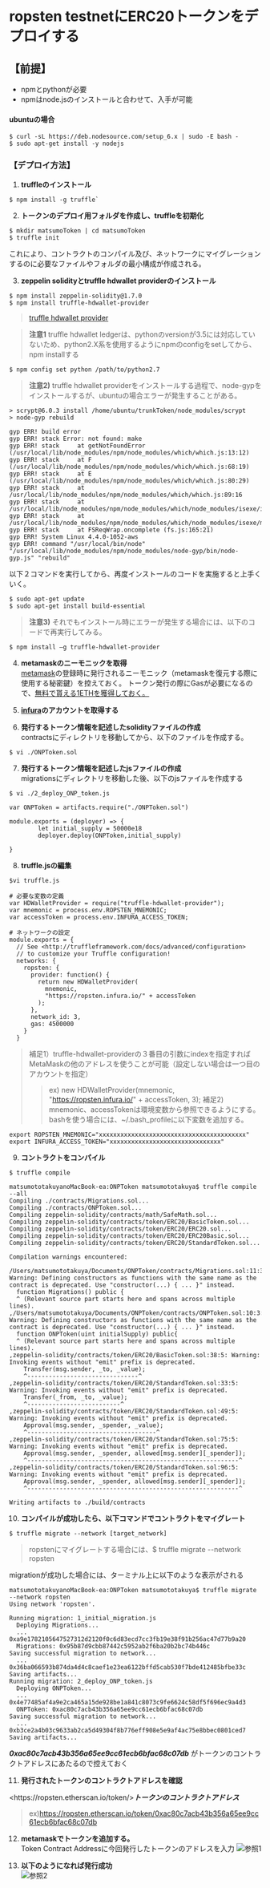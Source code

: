 # ropsten testnetにERC20トークンをデプロイする


## 【前提】  
* npmとpythonが必要  
* npmはnode.jsのインストールと合わせて、入手が可能  

#### ubuntuの場合
```
$ curl -sL https://deb.nodesource.com/setup_6.x | sudo -E bash -
$ sudo apt-get install -y nodejs
```

### 【デプロイ方法】
1. **truffleのインストール**
```
$ npm install -g truffle`
```
2. **トークンのデプロイ用フォルダを作成し、truffleを初期化**
```
$ mkdir matsumoToken | cd matsumoToken
$ truffle init
```
これにより、コントラクトのコンパイル及び、ネットワークにマイグレーションするのに必要なファイルやフォルダの最小構成が作成される。



3. **zeppelin solidityとtruffle hdwallet providerのインストール**
```
$ npm install zeppelin-solidity@1.7.0
$ npm install truffle-hdwallet-provider
```
>[truffle hdwallet provider](https://github.com/trufflesuite/truffle-hdwallet-provider)  

>**注意1** truffle hdwallet ledgerは、pythonのversionが3.5には対応していないため、python2.X系を使用するようにnpmのconfigをsetしてから、npm installする
```
$ npm config set python /path/to/python2.7
```
>**注意2)** truffle hdwallet providerをインストールする過程で、node-gypをインストールするが、ubuntuの場合エラーが発生することがある。
```
> scrypt@6.0.3 install /home/ubuntu/trunkToken/node_modules/scrypt
> node-gyp rebuild
```
```
gyp ERR! build error
gyp ERR! stack Error: not found: make
gyp ERR! stack     at getNotFoundError (/usr/local/lib/node_modules/npm/node_modules/which/which.js:13:12)
gyp ERR! stack     at F (/usr/local/lib/node_modules/npm/node_modules/which/which.js:68:19)
gyp ERR! stack     at E (/usr/local/lib/node_modules/npm/node_modules/which/which.js:80:29)
gyp ERR! stack     at /usr/local/lib/node_modules/npm/node_modules/which/which.js:89:16
gyp ERR! stack     at /usr/local/lib/node_modules/npm/node_modules/which/node_modules/isexe/index.js:42:5
gyp ERR! stack     at /usr/local/lib/node_modules/npm/node_modules/which/node_modules/isexe/mode.js:8:5
gyp ERR! stack     at FSReqWrap.oncomplete (fs.js:165:21)
gyp ERR! System Linux 4.4.0-1052-aws
gyp ERR! command "/usr/local/bin/node" "/usr/local/lib/node_modules/npm/node_modules/node-gyp/bin/node-gyp.js" "rebuild"
```

以下２コマンドを実行してから、再度インストールのコードを実施すると上手くいく。

```
$ sudo apt-get update
$ sudo apt-get install build-essential
```

>**注意3)** それでもインストール時にエラーが発生する場合には、以下のコードで再実行してみる。

```
$ npm install –g truffle-hdwallet-provider
```

4. **metamaskのニーモニックを取得**  
[metamask](https://chrome.google.com/webstore/detail/metamask/nkbihfbeogaeaoehlefnkodbefgpgknn?hl=ja)の登録時に発行されるニーモニック（metamaskを復元する際に使用する秘密鍵）を控えておく。
トークン発行の際にGasが必要になるので、[無料で貰える1ETHを獲得しておく。](https://qiita.com/tmikada/items/cdc5a3871f655cb7b67d)

5. **[infura](https://infura.io)のアカウントを取得する**

6. **発行するトークン情報を記述したsolidityファイルの作成**  
contractsにディレクトリを移動してから、以下のファイルを作成する。

```
$ vi ./ONPToken.sol
```


7. **発行するトークン情報を記述したjsファイルの作成**  
migrationsにディレクトリを移動した後、以下のjsファイルを作成する

```
$ vi ./2_deploy_ONP_token.js
```
```
var ONPToken = artifacts.require("./ONPToken.sol")

module.exports = (deployer) => {
        let initial_supply = 50000e18
        deployer.deploy(ONPToken,initial_supply)

}
```

8. **truffle.jsの編集**
```
$vi truffle.js
```
```
# 必要な変数の定義
var HDWalletProvider = require("truffle-hdwallet-provider");
var mnemonic = process.env.ROPSTEN_MNEMONIC;
var accessToken = process.env.INFURA_ACCESS_TOKEN;

# ネットワークの設定
module.exports = {
  // See <http://truffleframework.com/docs/advanced/configuration>
  // to customize your Truffle configuration!
  networks: {
    ropsten: {
      provider: function() {
        return new HDWalletProvider(
          mnemonic,
          "https://ropsten.infura.io/" + accessToken
        );
      },
      network_id: 3,
      gas: 4500000
    }
  }
```

>補足1）truffle-hdwallet-providerの３番目の引数にindexを指定すればMetaMaskの他のアドレスを使うことが可能（設定しない場合は一つ目のアカウントを指定）
>>ex)  new HDWalletProvider(mnemonic, "https://ropsten.infura.io/" + accessToken, 3);
>補足2)
mnemonic、accessTokenは環境変数から参照できるようにする。
bashを使う場合には、~/.bash_profileに以下変数を追加する。
```
export ROPSTEN_MNEMONIC="xxxxxxxxxxxxxxxxxxxxxxxxxxxxxxxxxxxxxxxxx"
export INFURA_ACCESS_TOKEN="xxxxxxxxxxxxxxxxxxxxxxxxxxxxxxx"
```

9. **コントラクトをコンパイル**
```
$ truffle compile
```

```
matsumototakuyanoMacBook-ea:ONPToken matsumototakuya$ truffle compile --all
Compiling ./contracts/Migrations.sol...
Compiling ./contracts/ONPToken.sol...
Compiling zeppelin-solidity/contracts/math/SafeMath.sol...
Compiling zeppelin-solidity/contracts/token/ERC20/BasicToken.sol...
Compiling zeppelin-solidity/contracts/token/ERC20/ERC20.sol...
Compiling zeppelin-solidity/contracts/token/ERC20/ERC20Basic.sol...
Compiling zeppelin-solidity/contracts/token/ERC20/StandardToken.sol...

Compilation warnings encountered:

/Users/matsumototakuya/Documents/ONPToken/contracts/Migrations.sol:11:3: Warning: Defining constructors as functions with the same name as the contract is deprecated. Use "constructor(...) { ... }" instead.
  function Migrations() public {
  ^ (Relevant source part starts here and spans across multiple lines).
,/Users/matsumototakuya/Documents/ONPToken/contracts/ONPToken.sol:10:3: Warning: Defining constructors as functions with the same name as the contract is deprecated. Use "constructor(...) { ... }" instead.
  function ONPToken(uint initialSupply) public{
  ^ (Relevant source part starts here and spans across multiple lines).
,zeppelin-solidity/contracts/token/ERC20/BasicToken.sol:38:5: Warning: Invoking events without "emit" prefix is deprecated.
    Transfer(msg.sender, _to, _value);
    ^-------------------------------^
,zeppelin-solidity/contracts/token/ERC20/StandardToken.sol:33:5: Warning: Invoking events without "emit" prefix is deprecated.
    Transfer(_from, _to, _value);
    ^--------------------------^
,zeppelin-solidity/contracts/token/ERC20/StandardToken.sol:49:5: Warning: Invoking events without "emit" prefix is deprecated.
    Approval(msg.sender, _spender, _value);
    ^------------------------------------^
,zeppelin-solidity/contracts/token/ERC20/StandardToken.sol:75:5: Warning: Invoking events without "emit" prefix is deprecated.
    Approval(msg.sender, _spender, allowed[msg.sender][_spender]);
    ^-----------------------------------------------------------^
,zeppelin-solidity/contracts/token/ERC20/StandardToken.sol:96:5: Warning: Invoking events without "emit" prefix is deprecated.
    Approval(msg.sender, _spender, allowed[msg.sender][_spender]);
    ^-----------------------------------------------------------^

Writing artifacts to ./build/contracts
```
10. **コンパイルが成功したら、以下コマンドでコントラクトをマイグレート**
```
$ truffle migrate --network [target_network]
```
>ropstenにマイグレートする場合には、$ truffle migrate --network ropsten

migrationが成功した場合には、ターミナル上に以下のような表示がされる
```
matsumototakuyanoMacBook-ea:ONPToken matsumototakuya$ truffle migrate --network ropsten
Using network 'ropsten'.

Running migration: 1_initial_migration.js
  Deploying Migrations...
  ... 0xa9e1782105647527312d2120f0c6d83ecd7cc3fb19e38f91b256ac47d77b9a20
  Migrations: 0x95b87d9cbb87442c5952ab2f6ba20b2bc74b446c
Saving successful migration to network...
  ... 0x36ba066593b874da4d4c8caef1e23ea6122bffd5cab530f7bde412485bfbe33c
Saving artifacts...
Running migration: 2_deploy_ONP_token.js
  Deploying ONPToken...
  ... 0x4e77485af4a9e2ca465a15de928be1a841c8073c9fe6624c58df5f696ec9a4d3
  ONPToken: 0xac80c7acb43b356a65ee9cc61ecb6bfac68c07db
Saving successful migration to network...
  ... 0xb3ce2a4b03c9633ab2ca5d49304f8b776eff908e5e9af4ac75e8bbec0801ced7
Saving artifacts...
```
***0xac80c7acb43b356a65ee9cc61ecb6bfac68c07db*** がトークンのコントラクトアドレスにあたるので控えておく

11. **発行されたトークンのコントラクトアドレスを確認**  

<https\://ropsten.etherscan.io/token/>***トークンのコントラクトアドレス***
>ex)https://ropsten.etherscan.io/token/0xac80c7acb43b356a65ee9cc61ecb6bfac68c07db

12. **metamaskでトークンを追加する。**  
Token Contract Addressに今回発行したトークンのアドレスを入力
![参照1](https://user-images.githubusercontent.com/45306290/49565605-01188080-f96b-11e8-99f8-f9cbaa3bf242.png)

13. **以下のようになれば発行成功**  
![参照2](https://user-images.githubusercontent.com/45306290/49565809-d24eda00-f96b-11e8-984d-92496daba050.png)
